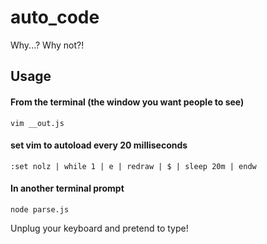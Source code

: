 auto_code
=========

Why...? Why not?!

Usage
---------

#### From the terminal (the window you want people to see)

	vim __out.js

#### set vim to autoload every 20 milliseconds

	:set nolz | while 1 | e | redraw | $ | sleep 20m | endw

#### In another terminal prompt

	node parse.js

Unplug your keyboard and pretend to type!